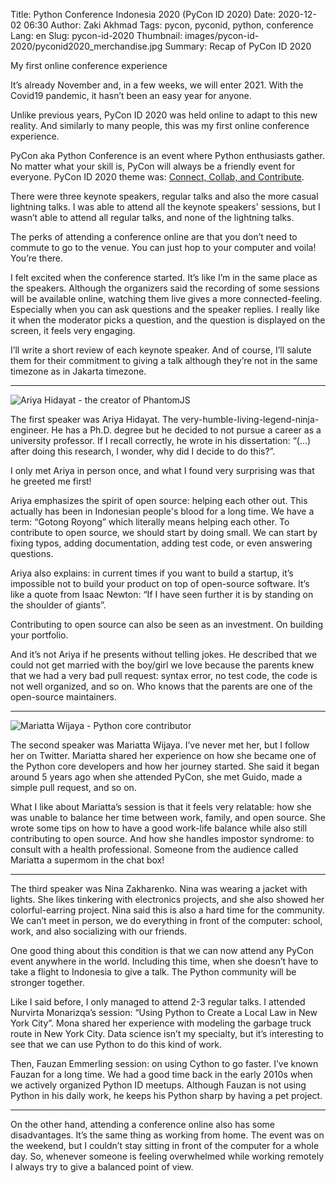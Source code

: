 Title: Python Conference Indonesia 2020 (PyCon ID 2020)
Date: 2020-12-02 06:30
Author: Zaki Akhmad
Tags: pycon, pyconid, python, conference
Lang: en
Slug: pycon-id-2020
Thumbnail: images/pycon-id-2020/pyconid2020_merchandise.jpg
Summary: Recap of PyCon ID 2020

My first online conference experience

It’s already November and, in a few weeks, we will enter 2021. With the Covid19 pandemic,
it hasn’t been an easy year for anyone. 

Unlike previous years, PyCon ID 2020 was held online to adapt to this new reality.
And similarly to many people, this was my first online conference experience.

PyCon aka Python Conference is an event where Python enthusiasts gather.
No matter what your skill is, PyCon will always be a friendly event for everyone.
PyCon ID 2020 theme
was: [Connect, Collab, and Contribute](https://pycon.id/blog/connect-collab-contribute). 

There were three keynote speakers, regular talks and also the more casual lightning talks.
I was able to attend all the keynote speakers' sessions,
but I wasn’t able to attend all regular talks, and none of the lightning talks.

The perks of attending a conference online are that you don’t need to commute to go
to the venue. You can just hop to your computer and voila! You’re there.

I felt excited when the conference started. It’s like I’m in the same place as
the speakers. Although the organizers said the recording of some sessions will
be available online, watching them live gives a more connected-feeling.
Especially when you can ask questions and the speaker replies.
I really like it when the moderator picks a question,
and the question is displayed on the screen, it feels very engaging.

I’ll write a short review of each keynote speaker.
And of course, I’ll salute them for their commitment to giving a talk
although they’re not in the same timezone as in Jakarta timezone.

---

![Ariya Hidayat - the creator of PhantomJS]({filename}/images/pycon-id-2020/pyconid2020_ariya_hidayat.jpg)

The first speaker was Ariya Hidayat. The very-humble-living-legend-ninja-engineer.
He has a Ph.D. degree but he decided to not pursue a career as a university professor.
If I recall correctly, he wrote in his dissertation: “(...) after doing this research,
I wonder, why did I decide to do this?”. 

I only met Ariya in person once, and what I found very surprising was
that he greeted me first!

Ariya emphasizes the spirit of open source: helping each other out.
This actually has been in Indonesian people's blood for a long time.
We have a term: “Gotong Royong” which literally means helping each other.
To contribute to open source, we should start by doing small.
We can start by fixing typos, adding documentation, adding test code,
or even answering questions.

Ariya also explains: in current times if you want to build a startup,
it’s impossible not to build your product on top of open-source software.
It’s like a quote from Isaac Newton: 
“If I have seen further it is by standing on the shoulder of giants”. 

Contributing to open source can also be seen as an investment.
On building your portfolio.

And it’s not Ariya if he presents without telling jokes.
He described that we could not get married with the boy/girl we love because
the parents knew that we had a very bad pull request: syntax error,
no test code, the code is not well organized, and so on.
Who knows that the parents are one of the open-source maintainers. 

---

![Mariatta Wijaya - Python core contributor]({filename}/images/pycon-id-2020/pyconid2020_mariatta_wijaya.jpg)

The second speaker was Mariatta Wijaya. I’ve never met her,
but I follow her on Twitter. Mariatta shared her experience on how she became
one of the Python core developers and how her journey started.
She said it began around 5 years ago when she attended PyCon,
she met Guido, made a simple pull request, and so on. 

What I like about Mariatta’s session is that it feels very relatable:
how she was unable to balance her time between work, family, and open source.
She wrote some tips on how to have a good work-life balance while also still
contributing to open source. And how she handles impostor syndrome:
to consult with a health professional.
Someone from the audience called Mariatta a supermom in the chat box! 

---

The third speaker was Nina Zakharenko. Nina was wearing a jacket with lights.
She likes tinkering with electronics projects, and she also showed her
colorful-earring project. Nina said this is also a hard time for the community.
We can’t meet in person, we do everything in front of the computer:
school, work, and also socializing with our friends. 

One good thing about this condition is that we can now attend any PyCon event
anywhere in the world. Including this time,
when she doesn’t have to take a flight to Indonesia to give a talk.
The Python community will be stronger together. 

Like I said before, I only managed to attend 2-3 regular talks.
I attended Nurvirta Monarizqa’s session:
“Using Python to Create a Local Law in New York City”. Mona shared her
experience with modeling the garbage truck route in New York City.
Data science isn’t my specialty, but it’s interesting to see
that we can use Python to do this kind of work. 

Then, Fauzan Emmerling session: on using Cython to go faster.
I’ve known Fauzan for a long time.
We had a good time back in the early 2010s when we actively
organized Python ID meetups.
Although Fauzan is not using Python in his daily work,
he keeps his Python sharp by having a pet project.

---

On the other hand, attending a conference online also has some disadvantages.
It’s the same thing as working from home. The event was on the weekend,
but I couldn’t stay sitting in front of the computer for a whole day.
So, whenever someone is feeling overwhelmed while working remotely
I always try to give a balanced point of view. 
